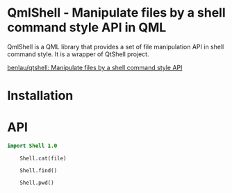 QmlShell - Manipulate files by a shell command style API in QML
======================

QmlShell is a QML library that provides a set of file manipulation API in shell command style. It is a wrapper of QtShell project.

[benlau/qtshell: Manipulate files by a shell command style API](https://github.com/benlau/qtshell)

Installation
============



API
====

```QML
import Shell 1.0
```

```
    Shell.cat(file)
```

```
    Shell.find()
```

```
    Shell.pwd()
```

